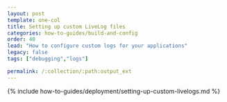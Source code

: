 ```yaml
---
layout: post
template: one-col
title: Setting up custom LiveLog files
categories: how-to-guides/build-and-config
order: 40
lead: "How to configure custom logs for your applications"
legacy: false
tags: ["debugging","logs"]

permalink: /:collection/:path:output_ext
---
```

{% include how-to-guides/deployment/setting-up-custom-livelogs.md %}